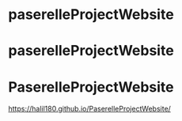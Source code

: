 # paserelleProjectWebsite
# paserelleProjectWebsite
# PaserelleProjectWebsite
https://halil180.github.io/PaserelleProjectWebsite/
